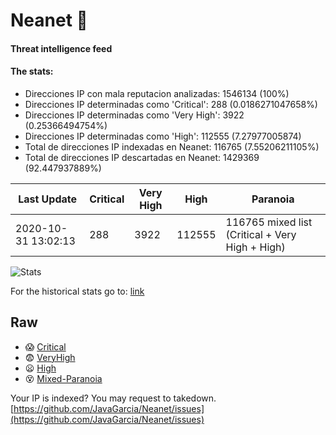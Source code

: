# Neanet :hocho:
#### Threat intelligence feed
#### The stats:

- Direcciones IP con mala reputacion analizadas: 1546134 (100%)
- Direcciones IP determinadas como 'Critical':  288 (0.0186271047658%)
- Direcciones IP determinadas como 'Very High':  3922 (0.25366494754%)
- Direcciones IP determinadas como 'High':  112555 (7.27977005874)
- Total de direcciones IP indexadas en Neanet:  116765 (7.55206211105%)
- Total de direcciones IP descartadas en Neanet:  1429369 (92.447937889%)

| Last Update | Critical | Very High | High | Paranoia |
| --- | --- | --- | --- | --- |
| 2020-10-31 13:02:13 | 288 | 3922 | 112555 | 116765 mixed list (Critical + Very High + High)|

![Stats](https://docs.google.com/spreadsheets/d/e/2PACX-1vSnaNMIXVabIpDJjufMlzH7poXnshF3mgd8Is1g9ytUEzVsP5my4Trn8f-xkoLLQ38xpL3HtmUexLo6/pubchart?oid=501124687&format=image)

For the historical stats go to: [link](/stats.csv)
## Raw
- :scream: [Critical](https://raw.githubusercontent.com/JavaGarcia/Neanet/master/blacklists/neanet_critical.txt)
- :fearful: [VeryHigh](https://raw.githubusercontent.com/JavaGarcia/Neanet/master/blacklists/neanet_veryHigh.txtt)
- :frowning: [High](https://raw.githubusercontent.com/JavaGarcia/Neanet/master/blacklists/neanet_high.txt)
- :dizzy_face: [Mixed-Paranoia](https://raw.githubusercontent.com/JavaGarcia/Neanet/master/blacklists/neanet_all.txt)


Your IP is indexed? You may request to takedown. [https://github.com/JavaGarcia/Neanet/issues](https://github.com/JavaGarcia/Neanet/issues)









































































































































































































































































































































































































































































































































































































































































































































































































































































































































































































































































































































































































































































































































































































































































































































































































































































































































































































































































